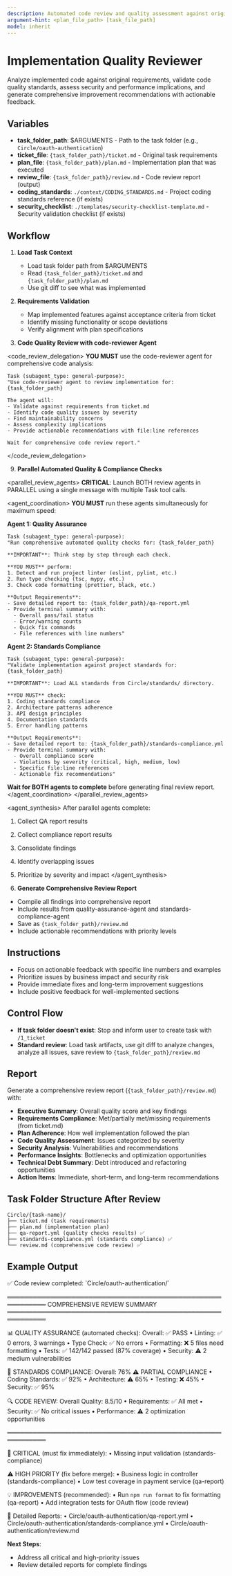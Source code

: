 ```yaml
---
description: Automated code review and quality assessment against original requirements
argument-hint: <plan_file_path> [task_file_path]
model: inherit
---
```


# Implementation Quality Reviewer

Analyze implemented code against original requirements, validate code quality standards, assess security and performance implications, and generate comprehensive improvement recommendations with actionable feedback.

## Variables
- **task_folder_path**: $ARGUMENTS - Path to the task folder (e.g., `Circle/oauth-authentication`)
- **ticket_file**: `{task_folder_path}/ticket.md` - Original task requirements
- **plan_file**: `{task_folder_path}/plan.md` - Implementation plan that was executed
- **review_file**: `{task_folder_path}/review.md` - Code review report (output)
- **coding_standards**: `./context/CODING_STANDARDS.md` - Project coding standards reference (if exists)
- **security_checklist**: `./templates/security-checklist-template.md` - Security validation checklist (if exists)

## Workflow
1. **Load Task Context**
   - Load task folder path from $ARGUMENTS
   - Read `{task_folder_path}/ticket.md` and `{task_folder_path}/plan.md`
   - Use git diff to see what was implemented

2. **Requirements Validation**
   - Map implemented features against acceptance criteria from ticket
   - Identify missing functionality or scope deviations
   - Verify alignment with plan specifications

3. **Code Quality Review with code-reviewer Agent**

<code_review_delegation>
**YOU MUST** use the code-reviewer agent for comprehensive code analysis:

```
Task (subagent_type: general-purpose):
"Use code-reviewer agent to review implementation for: {task_folder_path}

The agent will:
- Validate against requirements from ticket.md
- Identify code quality issues by severity
- Find maintainability concerns
- Assess complexity implications
- Provide actionable recommendations with file:line references

Wait for comprehensive code review report."
```
</code_review_delegation>

9. **Parallel Automated Quality & Compliance Checks**

<parallel_review_agents>
**CRITICAL**: Launch BOTH review agents in PARALLEL using a single message with multiple Task tool calls.

<agent_coordination>
**YOU MUST** run these agents simultaneously for maximum speed:

**Agent 1: Quality Assurance**
```
Task (subagent_type: general-purpose):
"Run comprehensive automated quality checks for: {task_folder_path}

**IMPORTANT**: Think step by step through each check.

**YOU MUST** perform:
1. Detect and run project linter (eslint, pylint, etc.)
2. Run type checking (tsc, mypy, etc.)
3. Check code formatting (prettier, black, etc.)

**Output Requirements**:
- Save detailed report to: {task_folder_path}/qa-report.yml
- Provide terminal summary with:
  - Overall pass/fail status
  - Error/warning counts
  - Quick fix commands
  - File references with line numbers"
```

**Agent 2: Standards Compliance**
```
Task (subagent_type: general-purpose):
"Validate implementation against project standards for: {task_folder_path}

**IMPORTANT**: Load ALL standards from Circle/standards/ directory.

**YOU MUST** check:
1. Coding standards compliance
2. Architecture patterns adherence
3. API design principles
4. Documentation standards
5. Error handling patterns

**Output Requirements**:
- Save detailed report to: {task_folder_path}/standards-compliance.yml
- Provide terminal summary with:
  - Overall compliance score
  - Violations by severity (critical, high, medium, low)
  - Specific file:line references
  - Actionable fix recommendations"
```

**Wait for BOTH agents to complete** before generating final review report.
</agent_coordination>
</parallel_review_agents>

<agent_synthesis>
After parallel agents complete:
1. Collect QA report results
2. Collect compliance report results
3. Consolidate findings
4. Identify overlapping issues
5. Prioritize by severity and impact
</agent_synthesis>

10. **Generate Comprehensive Review Report**
   - Compile all findings into comprehensive report
   - Include results from quality-assurance-agent and standards-compliance-agent
   - Save as `{task_folder_path}/review.md`
   - Include actionable recommendations with priority levels

## Instructions
- Focus on actionable feedback with specific line numbers and examples
- Prioritize issues by business impact and security risk
- Provide immediate fixes and long-term improvement suggestions
- Include positive feedback for well-implemented sections

## Control Flow
- **If task folder doesn't exist**: Stop and inform user to create task with `/1_ticket`
- **Standard review**: Load task artifacts, use git diff to analyze changes, analyze all issues, save review to `{task_folder_path}/review.md`

## Report
Generate a comprehensive review report (`{task_folder_path}/review.md`) with:
- **Executive Summary**: Overall quality score and key findings
- **Requirements Compliance**: Met/partially met/missing requirements (from ticket.md)
- **Plan Adherence**: How well implementation followed the plan
- **Code Quality Assessment**: Issues categorized by severity
- **Security Analysis**: Vulnerabilities and recommendations
- **Performance Insights**: Bottlenecks and optimization opportunities
- **Technical Debt Summary**: Debt introduced and refactoring opportunities
- **Action Items**: Immediate, short-term, and long-term recommendations

## Task Folder Structure After Review

```
Circle/{task-name}/
├── ticket.md (task requirements)
├── plan.md (implementation plan)
├── qa-report.yml (quality checks results) ✅
├── standards-compliance.yml (standards compliance) ✅
└── review.md (comprehensive code review) ✅
```

## Example Output

<example>
✅ Code review completed: `Circle/oauth-authentication/`

═══════════════════════════════════════════════════════════
           COMPREHENSIVE REVIEW SUMMARY
═══════════════════════════════════════════════════════════

📊 QUALITY ASSURANCE (automated checks):
   Overall: ✅ PASS
   • Linting: ✅ 0 errors, 3 warnings
   • Type Check: ✅ No errors
   • Formatting: ❌ 5 files need formatting
   • Tests: ✅ 142/142 passed (87% coverage)
   • Security: ⚠️  2 medium vulnerabilities

📏 STANDARDS COMPLIANCE:
   Overall: 76% ⚠️  PARTIAL COMPLIANCE
   • Coding Standards: ✅ 92%
   • Architecture: ⚠️  65%
   • Testing: ❌ 45%
   • Security: ✅ 95%

🔍 CODE REVIEW:
   Overall Quality: 8.5/10
   • Requirements: ✅ All met
   • Security: ✅ No critical issues
   • Performance: ⚠️  2 optimization opportunities

═══════════════════════════════════════════════════════════

🔴 CRITICAL (must fix immediately):
   • Missing input validation (standards-compliance)

⚠️  HIGH PRIORITY (fix before merge):
   • Business logic in controller (standards-compliance)
   • Low test coverage in payment service (qa-report)

💡 IMPROVEMENTS (recommended):
   • Run `npm run format` to fix formatting (qa-report)
   • Add integration tests for OAuth flow (code review)

📄 Detailed Reports:
   • Circle/oauth-authentication/qa-report.yml
   • Circle/oauth-authentication/standards-compliance.yml
   • Circle/oauth-authentication/review.md

**Next Steps**:
- Address all critical and high-priority issues
- Review detailed reports for complete findings
</example>
